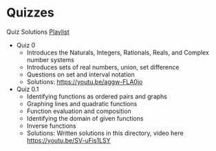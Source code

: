 # Quizzes

Quiz Solutions [Playlist](https://youtube.com/playlist?list=PLxooDkHFi8M1nRgeGjYzXrmMii6r5fXQT)

- Quiz 0 
  - Introduces the Naturals, Integers, Rationals, Reals, and Complex number systems
  - Introduces sets of real numbers, union, set difference
  - Questions on set and interval notation
  - Solutions: https://youtu.be/aggw-FLA0jo
- Quiz 0.1
  - Identifying functions as ordered pairs and graphs
  - Graphing lines and quadratic functions
  - Function evaluation and composition
  - Identifying the domain of given functions
  - Inverse functions 
  - Solutions: Written solutions in this directory, video here https://youtu.be/SV-uFis1LSY
